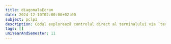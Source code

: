 ```yaml
---
title: diagonalaEcran
date: 2024-12-10T02:00:00+02:00
subject: pclp1
description: Codul explorează controlul direct al terminalului via `termios` și secvențe ANSI. Ilustrează intrarea (fără ecou, non-blocantă), întârzierile și operații bitwise, demonstrând interacțiunea I/O la nivel scăzut.
tags: []
uniYearAndSemester: 11
---
```


